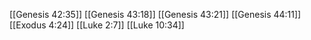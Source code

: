 [[Genesis 42:35]]
[[Genesis 43:18]]
[[Genesis 43:21]]
[[Genesis 44:11]]
[[Exodus 4:24]]
[[Luke 2:7]]
[[Luke 10:34]]
